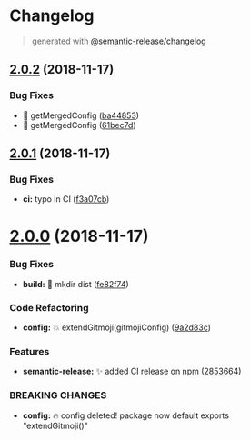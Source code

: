 # Changelog
> generated with [@semantic-release/changelog](https://github.com/semantic-release/changelog)

## [2.0.2](https://github.com/stackr23/gitmoji-conventional-commits/compare/v2.0.1...v2.0.2) (2018-11-17)


### Bug Fixes

* :bug: getMergedConfig ([ba44853](https://github.com/stackr23/gitmoji-conventional-commits/commit/ba44853))
* :bug: getMergedConfig ([61bec7d](https://github.com/stackr23/gitmoji-conventional-commits/commit/61bec7d))

## [2.0.1](https://github.com/stackr23/gitmoji-conventional-commits/compare/v2.0.0...v2.0.1) (2018-11-17)


### Bug Fixes

* **ci:** typo in CI ([f3a07cb](https://github.com/stackr23/gitmoji-conventional-commits/commit/f3a07cb))

# [2.0.0](https://github.com/stackr23/gitmoji-conventional-commits/compare/v1.1.1...v2.0.0) (2018-11-17)

### Bug Fixes

* **build:** 💚 mkdir dist ([fe82f74](https://github.com/stackr23/gitmoji-conventional-commits/commit/fe82f74))


### Code Refactoring

* **config:** :boom: extendGitmoji(gitmojiConfig) ([9a2d83c](https://github.com/stackr23/gitmoji-conventional-commits/commit/9a2d83c))


### Features

* **semantic-release:** ✨ added CI release on npm ([2853664](https://github.com/stackr23/gitmoji-conventional-commits/commit/2853664))


### BREAKING CHANGES

* **config:** 🔥 config deleted!
package now default exports "extendGitmoji()"
